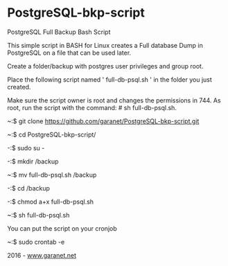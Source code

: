 # PostgreSQL-bkp-script
PostgreSQL Full Backup Bash Script

This simple script in BASH for Linux creates a Full database Dump in PostgreSQL on a file that can be used later. 

Create a folder/backup with postgres user privileges and group root.

Place the following script named ' full-db-psql.sh ' in the folder you just created.

Make sure the script owner is root and changes the permissions in 744.
As root, run the script with the command: # sh full-db-psql.sh.

~:$ git clone https://github.com/garanet/PostgreSQL-bkp-script.git

~:$ cd PostgreSQL-bkp-script/

-:$ sudo su -

-:$ mkdir /backup

~:$ mv full-db-psql.sh /backup 

-:$ cd /backup

-:$ chmod a+x full-db-psql.sh

~:$ sh full-db-psql.sh

You can put the script on your cronjob

~:$ sudo crontab -e

2016 - www.garanet.net
